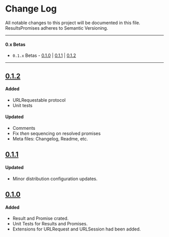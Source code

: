 #  Change Log

All notable changes to this project will be documented in this file. ResultsPromises adheres to Semantic Versioning.

---

#### 0.x Betas
- `0.1.x` Betas - [0.1.0](#010) |  [0.1.1](#011) |  [0.1.2](#012)

---

## [0.1.2](https://github.com/Michael-Vorontsov/ResultPromises/releases/tag/0.1.1)

#### Added
- URLRequestable protocol
- Unit tests

#### Updated
- Comments
- Fix *then* sequencing on resolved promises
- Meta files: Changelog, Readme, etc.

## [0.1.1](https://github.com/Michael-Vorontsov/ResultPromises/releases/tag/0.1.1)

#### Updated
- Minor distribution configuration updates.

## [0.1.0](https://github.com/Michael-Vorontsov/ResultPromises/releases/tag/0.1.0)

#### Added
- Result and Promise crated.
- Unit Tests for Results and Promises.
- Extensions for URLRequest and URLSession had been added.

